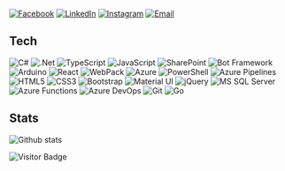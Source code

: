 <!--<img src="https://github.com/brunoslam/brunoslam/raw/master/assets/images/logo.png?raw=true" alt="BrunoSlam" >-->

[![Facebook](https://img.shields.io/badge/-Facebook-1877F2?style=for-the-badge&logo=Facebook&logoColor=white&link=https://www.facebook.com/bruno.palmaavila)](https://www.facebook.com/bruno.palmaavila)
[![LinkedIn](https://img.shields.io/badge/-LinkedIn-0077B5?style=for-the-badge&logo=Linkedin&logoColor=white&link=https://www.linkedin.com/in/bapa/)](https://www.linkedin.com/in/bapa/)
[![Instagram](https://img.shields.io/badge/-Instagram-E4405F?style=for-the-badge&logo=instagram&logoColor=white&link=https://www.instagram.com/asabov3.sob3low/)](https://www.instagram.com/asabov3.sob3low/)
[![Email](https://img.shields.io/badge/-Email-0078D4?style=for-the-badge&logo=microsoft-outlook&logoColor=white&link=mailto:bruno.palma94@gmail.com)](mailto:bruno.palma94@gmail.com)

## Tech

![C#](https://img.shields.io/badge/-C%23-239120?style=for-the-badge&logo=c-sharp)
![.Net](https://img.shields.io/badge/-.Net-5C2D91?style=for-the-badge&logo=.net)
![TypeScript](https://img.shields.io/badge/-TypeScript-007ACC?style=for-the-badge&logo=typescript)
![JavaScript](https://img.shields.io/badge/-JavaScript-black?style=for-the-badge&logo=javascript)
![SharePoint](https://img.shields.io/badge/-Microsoft%20SharePoint-blue?style=for-the-badge&logo=microsoft-sharepoint)
![Bot Framework](https://img.shields.io/badge/-Bot%20Framework-green?style=for-the-badge&logo=dependabot)
![Arduino](https://img.shields.io/badge/-Arduino-9fc?style=for-the-badge&logo=Arduino)
![React](https://img.shields.io/badge/-React-black?style=for-the-badge&logo=react)
![WebPack](https://img.shields.io/badge/-WebPack-black?style=for-the-badge&logo=webpack)
![Azure](https://img.shields.io/badge/Azure-0078D7?style=for-the-badge&logo=microsoft-azure&logoColor=white)
![PowerShell](https://img.shields.io/badge/-PowerShell-000?style=for-the-badge&logo=PowerShell)
![Azure Pipelines](https://img.shields.io/badge/-Azure%20Pipelines-2560E0?style=for-the-badge&logo=azure-pipelines)
![HTML5](https://img.shields.io/badge/-HTML5-E34F26?style=for-the-badge&logo=html5&logoColor=white)
![CSS3](https://img.shields.io/badge/-CSS3-1572B6?style=for-the-badge&logo=css3)
![Bootstrap](https://img.shields.io/badge/-Bootstrap-563D7C?style=for-the-badge&logo=bootstrap)
![Material UI](https://img.shields.io/badge/-Material%20UI%20-0081CB?style=for-the-badge&logo=material-ui)
![jQuery](https://img.shields.io/badge/-jQuery-0769AD?style=for-the-badge&logo=jQuery)
![MS SQL Server](https://img.shields.io/badge/-MS%20SQL%20Server-CC2927?style=for-the-badge&logo=microsoft-sql-server&logoColor=white)
![Azure Functions](https://img.shields.io/badge/-Azure%20Functions-0062AD?style=for-the-badge&logo=azure-functions)
![Azure DevOps](https://img.shields.io/badge/-Azure%20DevOps-0078D7?style=for-the-badge&logo=AzureDevOps)
![Git](https://img.shields.io/badge/-Git-black?style=for-the-badge&logo=git)
![Go](https://img.shields.io/badge/-Go-lightgrey?style=for-the-badge&logo=go)

## Stats

![Github stats](https://github-readme-stats.vercel.app/api?username=brunoslam&show_icons=true&count_private=true&theme=default)

![Visitor Badge](https://visitor-badge.laobi.icu/badge?page_id=bpalma&style=flat-square)
